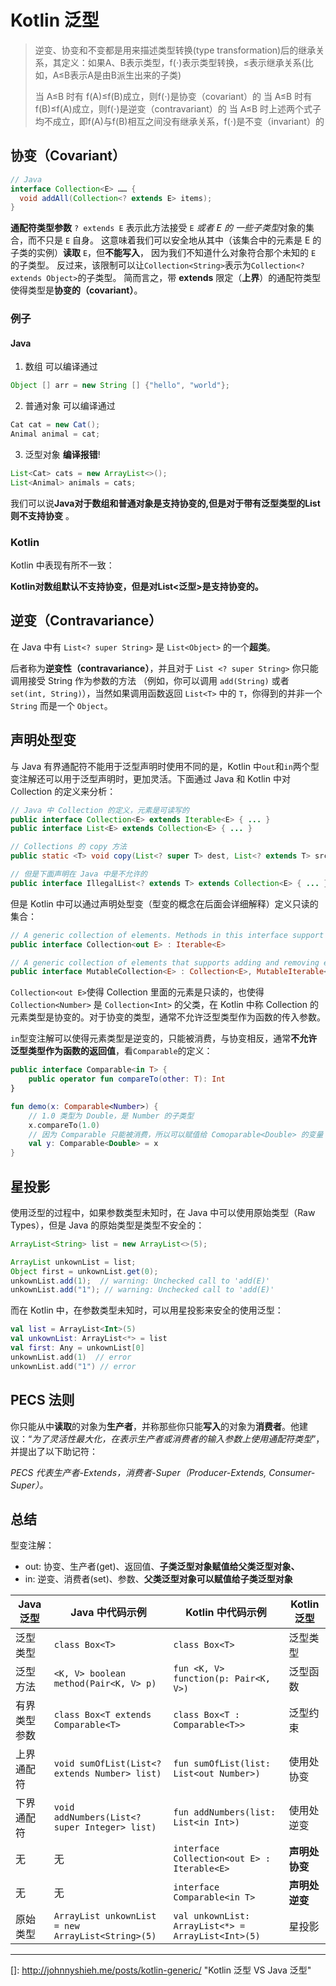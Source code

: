 # Kotlin 泛型

> 逆变、协变和不变都是用来描述类型转换(type transformation)后的继承关系，其定义：如果A、B表示类型，f(⋅)表示类型转换，≤表示继承关系(比如，A≤B表示A是由B派生出来的子类)
> 
> 当 A≤B 时有 f(A)≤f(B)成立，则f(⋅)是协变（covariant）的
> 当 A≤B 时有 f(B)≤f(A)成立，则f(⋅)是逆变（contravariant）的
> 当 A≤B 时上述两个式子均不成立，即f(A)与f(B)相互之间没有继承关系，f(⋅)是不变（invariant）的

## 协变（Covariant）

```java
// Java
interface Collection<E> …… {
  void addAll(Collection<? extends E> items);
}
```

**通配符类型参数** `? extends E` 表示此方法接受 `E` *或者 E 的 一些子类型*对象的集合，而不只是 `E` 自身。 这意味着我们可以安全地从其中（该集合中的元素是 E 的子类的实例）**读取** `E`，但**不能写入**， 因为我们不知道什么对象符合那个未知的 `E` 的子类型。 反过来，该限制可以让`Collection<String>`表示为`Collection<? extends Object>`的子类型。 简而言之，带 **extends** 限定（**上界**）的通配符类型使得类型是**协变的（covariant）**。

### 例子

#### Java

1. 数组 可以编译通过

```java
Object [] arr = new String [] {"hello", "world"};
```

2. 普通对象 可以编译通过

```java
Cat cat = new Cat();
Animal animal = cat;
```

3. 泛型对象 **编译报错**!

```java
List<Cat> cats = new ArrayList<>();
List<Animal> animals = cats;
```

我们可以说**Java对于数组和普通对象是支持协变的,但是对于带有泛型类型的List则不支持协变** 。

### Kotlin

Kotlin 中表现有所不一致：

**Kotlin对数组默认不支持协变，但是对List<泛型>是支持协变的。**



## 逆变（Contravariance）

在 Java 中有 `List<? super String>` 是 `List<Object>` 的一个**超类**。

后者称为**逆变性（contravariance）**，并且对于 `List <? super String>` 你只能调用接受 String 作为参数的方法 （例如，你可以调用 `add(String)` 或者 `set(int, String)`），当然如果调用函数返回 `List<T>` 中的 `T`，你得到的并非一个 `String` 而是一个 `Object`。



## 声明处型变

与 Java 有界通配符不能用于泛型声明时使用不同的是，Kotlin 中`out`和`in`两个型变注解还可以用于泛型声明时，更加灵活。下面通过 Java 和 Kotlin 中对 Collection 的定义来分析：

```java
// Java 中 Collection 的定义，元素是可读写的
public interface Collection<E> extends Iterable<E> { ... }
public interface List<E> extends Collection<E> { ... }

// Collections 的 copy 方法
public static <T> void copy(List<? super T> dest, List<? extends T> src) { ... }

// 但是下面声明在 Java 中是不允许的
public interface IllegalList<? extends T> extends Collection<E> { ... }
```

但是 Kotlin 中可以通过声明处型变（型变的概念在后面会详细解释）定义只读的集合：

```kotlin
// A generic collection of elements. Methods in this interface support only read-only access to the collection
public interface Collection<out E> : Iterable<E>

// A generic collection of elements that supports adding and removing elements.
public interface MutableCollection<E> : Collection<E>, MutableIterable<E>
```

`Collection<out E>`使得 Collection 里面的元素是只读的，也使得 `Collection<Number>` 是 `Collection<Int>` 的父类，在 Kotlin 中称 Collection 的元素类型是协变的。对于协变的类型，通常不允许泛型类型作为函数的传入参数。

`in`型变注解可以使得元素类型是逆变的，只能被消费，与协变相反，通常**不允许泛型类型作为函数的返回值**，看`Comparable`的定义：

```kotlin
public interface Comparable<in T> {
    public operator fun compareTo(other: T): Int
}

fun demo(x: Comparable<Number>) {
    // 1.0 类型为 Double，是 Number 的子类型
    x.compareTo(1.0)
    // 因为 Comparable 只能被消费，所以可以赋值给 Comoparable<Double> 的变量
    val y: Comparable<Double> = x
}
```



## 星投影

使用泛型的过程中，如果参数类型未知时，在 Java 中可以使用原始类型（Raw Types），但是 Java 的原始类型是类型不安全的：

```java
ArrayList<String> list = new ArrayList<>(5);

ArrayList unkownList = list;
Object first = unkownList.get(0);
unkownList.add(1);  // warning: Unchecked call to 'add(E)'
unkownList.add("1"); // warning: Unchecked call to 'add(E)'
```

而在 Kotlin 中，在参数类型未知时，可以用星投影来安全的使用泛型：

```kotlin
val list = ArrayList<Int>(5)
val unkownList: ArrayList<*> = list
val first: Any = unkownList[0]
unkownList.add(1)  // error
unkownList.add("1") // error
```



## PECS 法则

你只能从中**读取**的对象为**生产者**，并称那些你只能**写入**的对象为**消费者**。他建议：“*为了灵活性最大化，在表示生产者或消费者的输入参数上使用通配符类型*”，并提出了以下助记符：

*PECS 代表生产者-Extends，消费者-Super（Producer-Extends, Consumer-Super）。*



## 总结

型变注解：

- out: 协变、生产者(get)、返回值、**子类泛型对象赋值给父类泛型对象、**
- in: 逆变、消费者(set)、参数、**父类泛型对象可以赋值给子类泛型对象**



| Java 泛型    | Java 中代码示例                                   | Kotlin 中代码示例                                  | Kotlin 泛型    |
| ------------ | ------------------------------------------------- | -------------------------------------------------- | -------------- |
| 泛型类型     | `class Box<T>`                                    | `class Box<T>`                                     | 泛型类型       |
| 泛型方法     | `<K, V> boolean method(Pair<K, V> p)`             | `fun <K, V> function(p: Pair<K, V>)`               | 泛型函数       |
| 有界类型参数 | `class Box<T extends Comparable<T>`               | `class Box<T : Comparable<T>>`                     | 泛型约束       |
| 上界通配符   | `void sumOfList(List<? extends Number> list)`     | `fun sumOfList(list: List<out Number>)`            | 使用处协变     |
| 下界通配符   | `void addNumbers(List<? super Integer> list)`     | `fun addNumbers(list: List<in Int>)`               | 使用处逆变     |
| 无           | 无                                                | `interface Collection<out E> : Iterable<E>`        | **声明处协变** |
| 无           | 无                                                | `interface Comparable<in T>`                       | **声明处逆变** |
| 原始类型     | `ArrayList unkownList = new ArrayList<String>(5)` | `val unkownList: ArrayList<*> = ArrayList<Int>(5)` | 星投影         |



------

[]: http://johnnyshieh.me/posts/kotlin-generic/	"Kotlin 泛型 VS Java 泛型"

